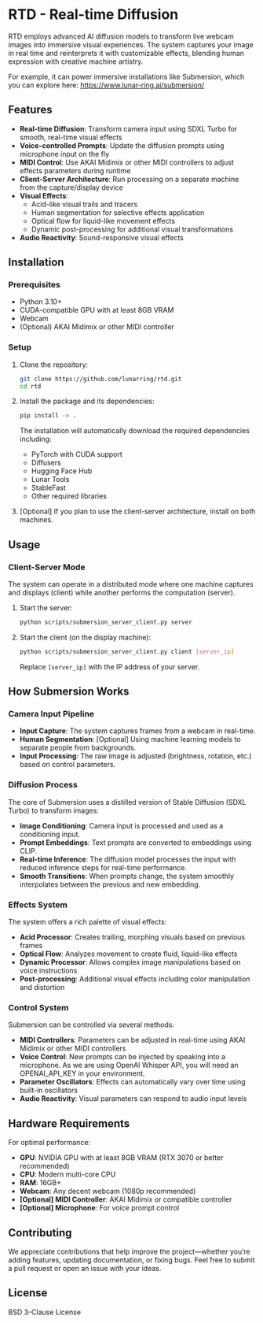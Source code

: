 # RTD - Real-time Diffusion

RTD employs advanced AI diffusion models to transform live webcam images into immersive visual experiences. The system captures your image in real time and reinterprets it with customizable effects, blending human expression with creative machine artistry.

For example, it can power immersive installations like Submersion, which you can explore here: https://www.lunar-ring.ai/submersion/

## Features

- **Real-time Diffusion**: Transform camera input using SDXL Turbo for smooth, real-time visual effects
- **Voice-controlled Prompts**: Update the diffusion prompts using microphone input on the fly
- **MIDI Control**: Use AKAI Midimix or other MIDI controllers to adjust effects parameters during runtime
- **Client-Server Architecture**: Run processing on a separate machine from the capture/display device
- **Visual Effects**:
  - Acid-like visual trails and tracers
  - Human segmentation for selective effects application
  - Optical flow for liquid-like movement effects
  - Dynamic post-processing for additional visual transformations
- **Audio Reactivity**: Sound-responsive visual effects

## Installation

### Prerequisites

- Python 3.10+
- CUDA-compatible GPU with at least 8GB VRAM
- Webcam
- (Optional) AKAI Midimix or other MIDI controller 

### Setup

1. Clone the repository:
   ```bash
   git clone https://github.com/lunarring/rtd.git
   cd rtd
   ```

2. Install the package and its dependencies:
   ```bash
   pip install -e .
   ```

   The installation will automatically download the required dependencies including:
   - PyTorch with CUDA support
   - Diffusers
   - Hugging Face Hub
   - Lunar Tools
   - StableFast
   - Other required libraries

3. [Optional] If you plan to use the client-server architecture, install on both machines.

## Usage

### Client-Server Mode

The system can operate in a distributed mode where one machine captures and displays (client) while another performs the computation (server).

1. Start the server:
   ```bash
   python scripts/submersion_server_client.py server
   ```

2. Start the client (on the display machine):
   ```bash
   python scripts/submersion_server_client.py client [server_ip]
   ```
   Replace `[server_ip]` with the IP address of your server.

## How Submersion Works

### Camera Input Pipeline
- **Input Capture**: The system captures frames from a webcam in real-time.
- **Human Segmentation**: [Optional] Using machine learning models to separate people from backgrounds.
- **Input Processing**: The raw image is adjusted (brightness, rotation, etc.) based on control parameters.

### Diffusion Process
The core of Submersion uses a distilled version of Stable Diffusion (SDXL Turbo) to transform images:
- **Image Conditioning**: Camera input is processed and used as a conditioning input.
- **Prompt Embeddings**: Text prompts are converted to embeddings using CLIP.
- **Real-time Inference**: The diffusion model processes the input with reduced inference steps for real-time performance.
- **Smooth Transitions**: When prompts change, the system smoothly interpolates between the previous and new embedding.

### Effects System
The system offers a rich palette of visual effects:
- **Acid Processor**: Creates trailing, morphing visuals based on previous frames
- **Optical Flow**: Analyzes movement to create fluid, liquid-like effects
- **Dynamic Processor**: Allows complex image manipulations based on voice instructions
- **Post-processing**: Additional visual effects including color manipulation and distortion

### Control System
Submersion can be controlled via several methods:
- **MIDI Controllers**: Parameters can be adjusted in real-time using AKAI Midimix or other MIDI controllers
- **Voice Control**: New prompts can be injected by speaking into a microphone. As we are using OpenAI Whisper API, you will need an OPENAI_API_KEY in your environment.
- **Parameter Oscillators**: Effects can automatically vary over time using built-in oscillators
- **Audio Reactivity**: Visual parameters can respond to audio input levels

## Hardware Requirements

For optimal performance:
- **GPU**: NVIDIA GPU with at least 8GB VRAM (RTX 3070 or better recommended)
- **CPU**: Modern multi-core CPU
- **RAM**: 16GB+
- **Webcam**: Any decent webcam (1080p recommended)
- **[Optional] MIDI Controller**: AKAI Midimix or compatible controller
- **[Optional] Microphone**: For voice prompt control

## Contributing

We appreciate contributions that help improve the project—whether you’re adding features, updating documentation, or fixing bugs. Feel free to submit a pull request or open an issue with your ideas.

## License

BSD 3-Clause License
